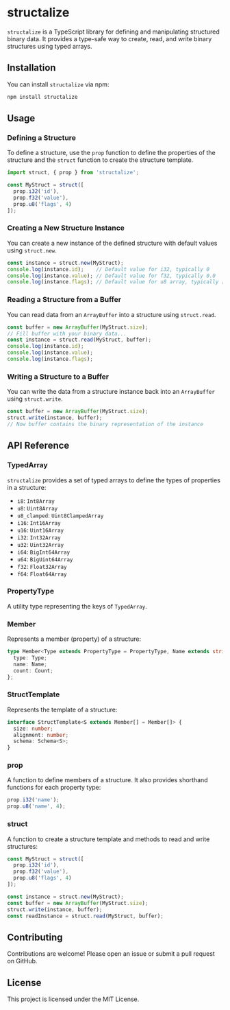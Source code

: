 # structalize

`structalize` is a TypeScript library for defining and manipulating structured binary data. It provides a type-safe way to create, read, and write binary structures using typed arrays.

## Installation

You can install `structalize` via npm:

```bash
npm install structalize
```

## Usage

### Defining a Structure

To define a structure, use the `prop` function to define the properties of the structure and the `struct` function to create the structure template.

```ts
import struct, { prop } from 'structalize';

const MyStruct = struct([
  prop.i32('id'),
  prop.f32('value'),
  prop.u8('flags', 4)
]);
```

### Creating a New Structure Instance

You can create a new instance of the defined structure with default values using `struct.new`.

```ts
const instance = struct.new(MyStruct);
console.log(instance.id);    // Default value for i32, typically 0
console.log(instance.value); // Default value for f32, typically 0.0
console.log(instance.flags); // Default value for u8 array, typically [0, 0, 0, 0]
```

### Reading a Structure from a Buffer

You can read data from an `ArrayBuffer` into a structure using `struct.read`.

```ts
const buffer = new ArrayBuffer(MyStruct.size);
// Fill buffer with your binary data...
const instance = struct.read(MyStruct, buffer);
console.log(instance.id);
console.log(instance.value);
console.log(instance.flags);
```

### Writing a Structure to a Buffer

You can write the data from a structure instance back into an `ArrayBuffer` using `struct.write`.

```ts
const buffer = new ArrayBuffer(MyStruct.size);
struct.write(instance, buffer);
// Now buffer contains the binary representation of the instance
```

## API Reference

### TypedArray

`structalize` provides a set of typed arrays to define the types of properties in a structure:

- `i8`: `Int8Array`
- `u8`: `Uint8Array`
- `u8_clamped`: `Uint8ClampedArray`
- `i16`: `Int16Array`
- `u16`: `Uint16Array`
- `i32`: `Int32Array`
- `u32`: `Uint32Array`
- `i64`: `BigInt64Array`
- `u64`: `BigUint64Array`
- `f32`: `Float32Array`
- `f64`: `Float64Array`

### PropertyType

A utility type representing the keys of `TypedArray`.

### Member

Represents a member (property) of a structure:

```ts
type Member<Type extends PropertyType = PropertyType, Name extends string = string, Count extends number = number> = {
  type: Type;
  name: Name;
  count: Count;
};
```

### StructTemplate

Represents the template of a structure:

```ts
interface StructTemplate<S extends Member[] = Member[]> {
  size: number;
  alignment: number;
  schema: Schema<S>;
}
```

### prop

A function to define members of a structure. It also provides shorthand functions for each property type:

```ts
prop.i32('name');
prop.u8('name', 4);
```

### struct

A function to create a structure template and methods to read and write structures:

```ts
const MyStruct = struct([
  prop.i32('id'),
  prop.f32('value'),
  prop.u8('flags', 4)
]);

const instance = struct.new(MyStruct);
const buffer = new ArrayBuffer(MyStruct.size);
struct.write(instance, buffer);
const readInstance = struct.read(MyStruct, buffer);
```

## Contributing

Contributions are welcome! Please open an issue or submit a pull request on GitHub.

## License

This project is licensed under the MIT License.
